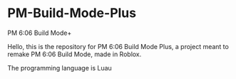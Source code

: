# PM-Build-Mode-Plus
PM 6:06 Build Mode+

Hello, this is the repository for PM 6:06 Build Mode Plus, a project meant to remake PM 6:06 Build Mode, made in Roblox.

The programming language is Luau